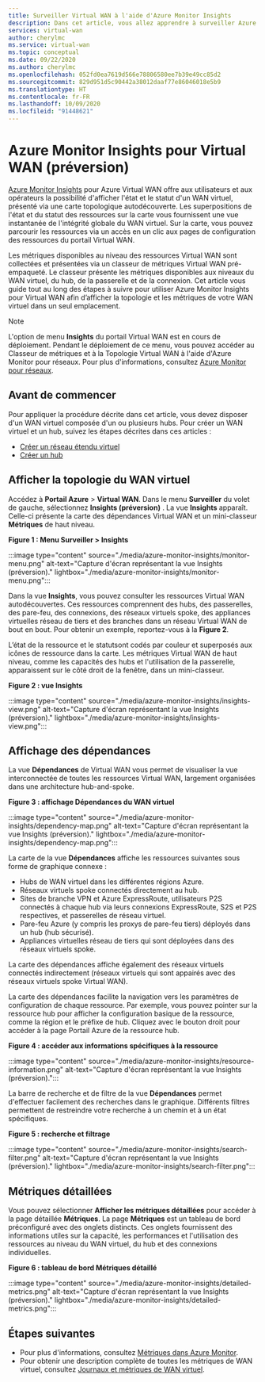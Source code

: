 ```yaml
---
title: Surveiller Virtual WAN à l'aide d'Azure Monitor Insights
description: Dans cet article, vous allez apprendre à surveiller Azure Virtual WAN à l'aide d'Azure Monitor Insights.
services: virtual-wan
author: cherylmc
ms.service: virtual-wan
ms.topic: conceptual
ms.date: 09/22/2020
ms.author: cherylmc
ms.openlocfilehash: 052fd0ea7619d566e78806580ee7b39e49cc85d2
ms.sourcegitcommit: 829d951d5c90442a38012daaf77e86046018e5b9
ms.translationtype: HT
ms.contentlocale: fr-FR
ms.lasthandoff: 10/09/2020
ms.locfileid: "91448621"
---
```

# <a name="azure-monitor-insights-for-virtual-wan-preview"></a>Azure Monitor Insights pour Virtual WAN (préversion)

[Azure Monitor Insights](../azure-monitor/insights/network-insights-overview.md) pour Azure Virtual WAN offre aux utilisateurs et aux opérateurs la possibilité d'afficher l'état et le statut d'un WAN virtuel, présenté via une carte topologique autodécouverte. Les superpositions de l'état et du statut des ressources sur la carte vous fournissent une vue instantanée de l'intégrité globale du WAN virtuel. Sur la carte, vous pouvez parcourir les ressources via un accès en un clic aux pages de configuration des ressources du portail Virtual WAN.

Les métriques disponibles au niveau des ressources Virtual WAN sont collectées et présentées via un classeur de métriques Virtual WAN pré-empaqueté. Le classeur présente les métriques disponibles aux niveaux du WAN virtuel, du hub, de la passerelle et de la connexion. Cet article vous guide tout au long des étapes à suivre pour utiliser Azure Monitor Insights pour Virtual WAN afin d’afficher la topologie et les métriques de votre WAN virtuel dans un seul emplacement.

> [!NOTE]
> L'option de menu **Insights** du portail Virtual WAN est en cours de déploiement. Pendant le déploiement de ce menu, vous pouvez accéder au Classeur de métriques et à la Topologie Virtual WAN à l'aide d'Azure Monitor pour réseaux. Pour plus d'informations, consultez [Azure Monitor pour réseaux](../azure-monitor/insights/network-insights-overview.md). 
>

## <a name="before-you-begin"></a>Avant de commencer

Pour appliquer la procédure décrite dans cet article, vous devez disposer d'un WAN virtuel composée d'un ou plusieurs hubs. Pour créer un WAN virtuel et un hub, suivez les étapes décrites dans ces articles :

* [Créer un réseau étendu virtuel](virtual-wan-site-to-site-portal.md#openvwan)
* [Créer un hub](virtual-wan-site-to-site-portal.md#hub)

## <a name="view-vwan-topology"></a><a name="topology"></a>Afficher la topologie du WAN virtuel

Accédez à **Portail Azure** > **Virtual WAN**. Dans le menu **Surveiller** du volet de gauche, sélectionnez **Insights (préversion)** . La vue **Insights** apparaît. Celle-ci présente la carte des dépendances Virtual WAN et un mini-classeur **Métriques** de haut niveau.

**Figure 1 : Menu Surveiller > Insights**

:::image type="content" source="./media/azure-monitor-insights/monitor-menu.png" alt-text="Capture d'écran représentant la vue Insights (préversion)." lightbox="./media/azure-monitor-insights/monitor-menu.png":::

Dans la vue **Insights**, vous pouvez consulter les ressources Virtual WAN autodécouvertes. Ces ressources comprennent des hubs, des passerelles, des pare-feu, des connexions, des réseaux virtuels spoke, des appliances virtuelles réseau de tiers et des branches dans un réseau Virtual WAN de bout en bout. Pour obtenir un exemple, reportez-vous à la **Figure 2**.

L’état de la ressource et le statutsont codés par couleur et superposés aux icônes de ressource dans la carte. Les métriques Virtual WAN de haut niveau, comme les capacités des hubs et l'utilisation de la passerelle, apparaissent sur le côté droit de la fenêtre, dans un mini-classeur.

**Figure 2 : vue Insights**

:::image type="content" source="./media/azure-monitor-insights/insights-view.png" alt-text="Capture d'écran représentant la vue Insights (préversion)." lightbox="./media/azure-monitor-insights/insights-view.png":::

## <a name="dependency-view"></a><a name="dependency"></a>Affichage des dépendances

La vue **Dépendances** de Virtual WAN vous permet de visualiser la vue interconnectée de toutes les ressources Virtual WAN, largement organisées dans une architecture hub-and-spoke.

**Figure 3 : affichage Dépendances du WAN virtuel**

:::image type="content" source="./media/azure-monitor-insights/dependency-map.png" alt-text="Capture d'écran représentant la vue Insights (préversion)." lightbox="./media/azure-monitor-insights/dependency-map.png":::

La carte de la vue **Dépendances** affiche les ressources suivantes sous forme de graphique connexe :

* Hubs de WAN virtuel dans les différentes régions Azure.
* Réseaux virtuels spoke connectés directement au hub.
* Sites de branche VPN et Azure ExpressRoute, utilisateurs P2S connectés à chaque hub via leurs connexions ExpressRoute, S2S et P2S respectives, et passerelles de réseau virtuel.
* Pare-feu Azure (y compris les proxys de pare-feu tiers) déployés dans un hub (hub sécurisé).
* Appliances virtuelles réseau de tiers qui sont déployées dans des réseaux virtuels spoke.

La carte des dépendances affiche également des réseaux virtuels connectés indirectement (réseaux virtuels qui sont appairés avec des réseaux virtuels spoke Virtual WAN).

La carte des dépendances facilite la navigation vers les paramètres de configuration de chaque ressource. Par exemple, vous pouvez pointer sur la ressource hub pour afficher la configuration basique de la ressource, comme la région et le préfixe de hub. Cliquez avec le bouton droit pour accéder à la page Portail Azure de la ressource hub.

**Figure 4 : accéder aux informations spécifiques à la ressource**

:::image type="content" source="./media/azure-monitor-insights/resource-information.png" alt-text="Capture d'écran représentant la vue Insights (préversion).":::

La barre de recherche et de filtre de la vue **Dépendances** permet d'effectuer facilement des recherches dans le graphique. Différents filtres permettent de restreindre votre recherche à un chemin et à un état spécifiques.

**Figure 5 : recherche et filtrage**

:::image type="content" source="./media/azure-monitor-insights/search-filter.png" alt-text="Capture d'écran représentant la vue Insights (préversion)." lightbox="./media/azure-monitor-insights/search-filter.png":::

## <a name="detailed-metrics"></a><a name="detailed"></a>Métriques détaillées

Vous pouvez sélectionner **Afficher les métriques détaillées** pour accéder à la page détaillée **Métriques**. La page **Métriques** est un tableau de bord préconfiguré avec des onglets distincts. Ces onglets fournissent des informations utiles sur la capacité, les performances et l'utilisation des ressources au niveau du WAN virtuel, du hub et des connexions individuelles.

**Figure 6 : tableau de bord Métriques détaillé**

:::image type="content" source="./media/azure-monitor-insights/detailed-metrics.png" alt-text="Capture d'écran représentant la vue Insights (préversion)." lightbox="./media/azure-monitor-insights/detailed-metrics.png":::

## <a name="next-steps"></a>Étapes suivantes

* Pour plus d'informations, consultez [Métriques dans Azure Monitor](../azure-monitor/platform/data-platform-metrics.md).
* Pour obtenir une description complète de toutes les métriques de WAN virtuel, consultez [Journaux et métriques de WAN virtuel](logs-metrics.md).
